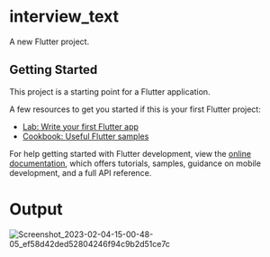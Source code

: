 # interview_text

A new Flutter project.

## Getting Started

This project is a starting point for a Flutter application.

A few resources to get you started if this is your first Flutter project:

- [Lab: Write your first Flutter app](https://docs.flutter.dev/get-started/codelab)
- [Cookbook: Useful Flutter samples](https://docs.flutter.dev/cookbook)

For help getting started with Flutter development, view the
[online documentation](https://docs.flutter.dev/), which offers tutorials,
samples, guidance on mobile development, and a full API reference.
# Output
![Screenshot_2023-02-04-15-00-48-05_ef58d42ded52804246f94c9b2d51ce7c](https://user-images.githubusercontent.com/72647971/216759277-14757396-cd70-4538-b8a5-d4d844e30614.jpg)

